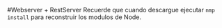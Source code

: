 #Webserver + RestServer
Recuerde que cuando descargue ejecutar ```nmp install```
para reconstruir los modulos de Node.